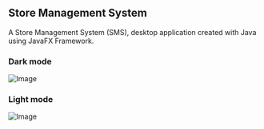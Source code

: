 ## Store Management System
A Store Management System (SMS), desktop application created with Java using JavaFX Framework.

### Dark mode
![Image](http://i.imgur.com/SRTDMAB.png)

### Light mode
![Image](http://i.imgur.com/6qh83WN.png)
